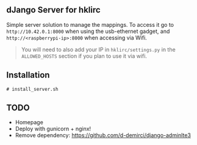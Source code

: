 ## dJango Server for hklirc
Simple server solution to manage the mappings. To access it go to `http://10.42.0.1:8000` when using the usb-ethernet gadget, and `http://<raspberrypi-ip>:8000` when accessing via Wifi.

> You will need to also add your IP in `hklirc/settings.py` in the `ALLOWED_HOSTS` section if you plan to use it via wifi.

## Installation
`# install_server.sh`

## TODO
- Homepage
- Deploy with gunicorn + nginx!
- Remove dependency: https://github.com/d-demirci/django-adminlte3
